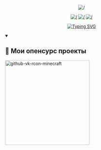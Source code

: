 <p align="center">
  <img src="https://media.giphy.com/media/bJ4TVNYNUympPgcpem/giphy.gif" alt="/" />
</p>

<p align="center">
  <a href="https://www.python.org/downloads/release/python-3100/"><img src="https://img.shields.io/badge/python-3670A0?style=for-the-badge&logo=python&logoColor=ffdd54" alt="/" /></a>
  <a href="https://vercel.com/"><img src="https://img.shields.io/badge/vercel-%23000000.svg?style=for-the-badge&logo=vercel&logoColor=white" alt="/" /></a>
  <a href="https://www.jetbrains.com/pycharm/"><img src="https://img.shields.io/badge/pycharm-143?style=for-the-badge&logo=pycharm&logoColor=black&color=black&labelColor=green" alt="/" /></a>
</p>

<p align="center">
  <a href="https://git.io/typing-svg"><img src="https://readme-typing-svg.demolab.com?font=Fira+Code&size=17&pause=1000&color=4EC1F7&width=435&lines=%D0%98%D0%BD%D0%BE%D0%B3%D0%B4%D0%B0+%D0%BC%D0%BE%D0%B6%D0%BD%D0%BE+%D0%B7%D0%B0%D0%B4%D1%83%D0%BC%D0%B0%D1%82%D1%8C%D1%81%D1%8F%2C+%D0%B7%D0%B0%D1%87%D0%B5%D0%BC+%D1%8F+%D1%8D%D1%82%D0%BE+%D1%87%D0%B8%D1%82%D0%B0%D1%8E" alt="Typing SVG" /></a>
</p>

<details open> 
  <summary><h2>📘 Мои опенсурс проекты</h2></summary>
  
  <p align="left">
    <a href="https://github.com/fixees/vk-rcon-minecraft"><img width="278" src="https://denvercoder1-github-readme-stats.vercel.app/api/pin/?username=fixees&repo=vk-rcon-minecraft&theme=react&bg_color=1F222E&title_color=6EE2F5&hide_border=true&icon_color=F8D866&show_icons=false" alt="github-vk-rcon-minecraft"></a>
  </p>
</details>
